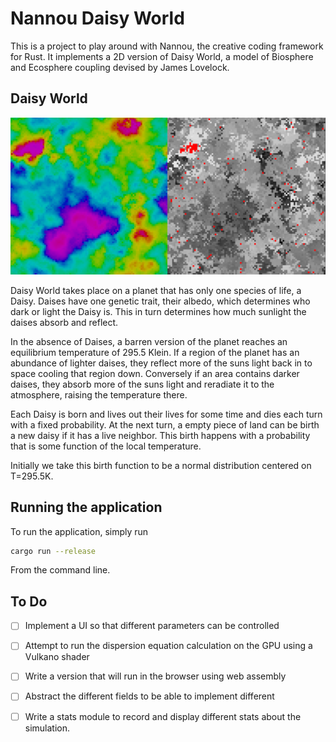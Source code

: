 # Nannou Daisy World 

This is a project to play around with Nannou, the creative coding framework for Rust. It implements a 2D version of Daisy World, a model of Biosphere and Ecosphere coupling devised by James Lovelock. 

## Daisy World 

![screenshot.png](screenshot.png)

Daisy World takes place on a planet that has only one species of life, a Daisy. Daises have one genetic trait, their albedo, which determines who dark or light the Daisy is. This in turn determines how much sunlight the daises absorb and reflect. 

In the absence of Daises, a barren version of the planet reaches an equilibrium temperature of 295.5 Klein. If a region of the planet has an abundance of lighter daises, they reflect more of the suns light back in to space cooling that region down. Conversely if an area contains darker daises, they absorb more of the suns light and reradiate it to the atmosphere, raising the temperature there.

Each Daisy is born and lives out their lives for some time and dies each turn with a fixed probability. At the next turn, a empty piece of land can be birth a new daisy if it has a live neighbor. This birth happens with a probability that is some function of the local temperature.

Initially we take this birth function to be a normal distribution centered on T=295.5K.

## Running the application 

To run the application, simply run 

```bash 
cargo run --release
```

From the command line.

## To Do 

- [ ] Implement a UI so that different parameters can be controlled 
- [ ] Attempt to run the dispersion equation calculation on the GPU using a Vulkano shader
- [ ] Write a version that will run in the browser using web assembly 
- [ ] Abstract the different fields to be able to implement different 
- [ ] Write a stats module to record and display different stats about the simulation. 


